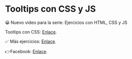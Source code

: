 # Tooltips con CSS y JS
😀 Nuevo video para la serie: Ejercicios con HTML, CSS y JS

Tooltips con CSS: [Enlace](https://youtu.be/TeOsnFcReUg).

✅ Más ejercicios: [Enlace](https://youtube.com/playlist?list=PLy0P0mvWu_AGhyjEVjhR0WP5U4jLAzrvE).

👉Facebook: [Enlace](https://www.facebook.com/Felix-Castro-103068738427669/).
